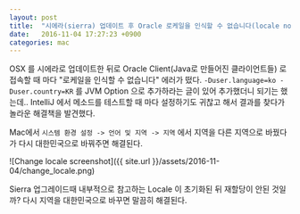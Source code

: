 ```yaml
---
layout: post
title:  "시에라(sierra) 업데이트 후 Oracle 로케일을 인식할 수 없습니다(locale not recognized) 에러가 났을 때 해결방법"
date:   2016-11-04 17:27:23 +0900
categories: mac
---
```


OSX 를 시에라로 업데이트한 뒤로 Oracle Client(Java로 만들어진 클라이언트들) 로 접속할 때 마다 "로케일을 인식할 수 없습니다" 에러가 떴다. `-Duser.language=ko -Duser.country=KR` 를 JVM Option 으로 추가하라는 글이 있어 추가했더니 되기는 했는데.. IntelliJ 에서 메소드를 테스트할 때 마다 설정하기도 귀찮고 해서 결과를 찾다가 놀라운 해결책을 발견했다.
 
Mac에서 `시스템 환경 설정 -> 언어 및 지역 -> 지역` 에서 지역을 다른 지역으로 바꿨다가 다시 대한민국으로 바꿔주면 해결된다. 

![Change locale screenshot]({{ site.url }}/assets/2016-11-04/change_locale.png)

Sierra 업그레이드때 내부적으로 참고하는 Locale 이 초기화된 뒤 재할당이 안된 것일까? 다시 지역을 대한민국으로 바꾸면 말끔히 해결된다.